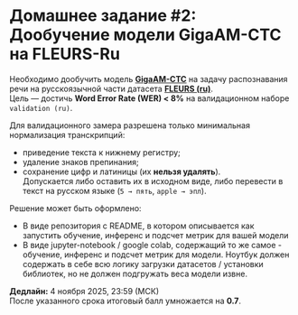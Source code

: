 # Домашнее задание #2: Дообучение модели GigaAM-CTC на FLEURS-Ru

Необходимо дообучить модель **[GigaAM-CTC](https://github.com/salute-developers/GigaAM)** на задачу распознавания речи на русскоязычной части датасета **[FLEURS (ru)](https://huggingface.co/datasets/google/fleurs)**.  
Цель — достичь **Word Error Rate (WER) < 8%** на валидационном наборе `validation (ru)`.


Для валидационного замера разрешена только минимальная нормализация транскрипций:
- приведение текста к нижнему регистру;
- удаление знаков препинания;
- сохранение цифр и латиницы (их **нельзя удалять**).  
  Допускается либо оставить их в исходном виде, либо перевести в текст на русском языке (`5 → пять`, `apple → эпл`).

Решение может быть оформлено:
- В виде репозитория с README, в котором описывается как запустить обучение, инференс и подсчет метрик для вашей модели
- В виде jupyter-notebook / google colab, содержащий то же самое - обучение, инференс и подсчет метрик для модели. Ноутбук должен содержать в себе всю логику загрузки датасетов / установки библиотек, но не должен подгружать веса модели извне.

**Дедлайн:** 4 ноября 2025, 23:59 (МСК)  
После указанного срока итоговый балл умножается на **0.7**.